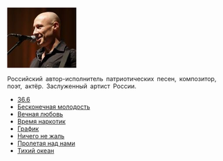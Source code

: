 ![](majdanov_denis.jpg)

Российский автор-исполнитель патриотических песен, композитор, поэт, актёр. Заслуженный артист России. 

* [36.6](36.6)
* [Бесконечная молодость](Бесконечная%20молодость)
* [Вечная любовь](Вечная%20любовь)
* [Время наркотик](Время%20наркотик)
* [График](График)
* [Ничего не жаль](Ничего%20не%20жаль)
* [Пролетая над нами](Пролетая%20над%20нами)
* [Тихий океан](Тихий%20океан)